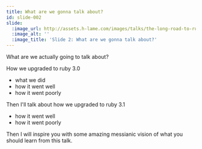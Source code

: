 ```yaml
---
title: What are we gonna talk about?
id: slide-002
slide:
  :image_url: http://assets.h-lame.com/images/talks/the-long-road-to-ruby-3-0-vs-the-short-road-to-ruby-3-1/slides/002.png
  :image_alt: ''
  :image_title: 'Slide 2: What are we gonna talk about?'
---
```

What are we actually going to talk about?

How we upgraded to ruby 3.0

* what we did
* how it went well
* how it went poorly

Then I'll talk about how we upgraded to ruby 3.1

* how it went well
* how it went poorly

Then I will inspire you with some amazing messianic vision of what you should learn from this talk.
